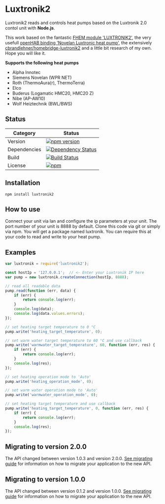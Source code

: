 # Luxtronik2

Luxtronik2 reads and controls heat pumps based on the Luxtronik 2.0 contol unit with **Node.js**.

This work based on the fantastic [FHEM module 'LUXTRONIK2'](https://wiki.fhem.de/wiki/Luxtronik_2.0), the very usefull [openHAB binding 'Novelan Luxtronic heat pump'](
https://github.com/openhab/openhab1-addons/wiki/Novelan-Luxtronic-heat-pump-binding), the extensively [cbrandlehner/homebridge-luxtronik2](https://github.com/cbrandlehner/homebridge-luxtronik2) and a little bit research of my own. Hope you will like it.

**Supports the following heat pumps**

* Alpha Innotec
* Siemens Novelan (WPR NET)
* Roth (ThermoAura(r), ThermoTerra)
* Elco
* Buderus (Logamatic HMC20, HMC20 Z)
* Nibe (AP-AW10)
* Wolf Heiztechnik (BWL/BWS) 

## Status

| Category         | Status                                                                                                                    |
| ---------------- | ------------------------------------------------------------------------------------------------------------------------- |
| Version          | [![npm version](https://badge.fury.io/js/luxtronik2.svg)](https://badge.fury.io/js/luxtronik2)                            |
| Dependencies     | [![Dependency Status](https://david-dm.org/coolchip/luxtronik2.svg)](https://david-dm.org/coolchip/luxtronik2)            |
| Build            | [![Build Status](https://travis-ci.org/coolchip/luxtronik2.svg?branch=master)](https://travis-ci.org/coolchip/luxtronik2) |
| License          | [![npm](https://img.shields.io/npm/l/express.svg)](https://www.npmjs.com/package/luxtronik2)                              |
## Installation

```shell
npm install luxtronik2
```

## How to use

Connect your unit via lan and configure the ip parameters at your unit. The port number of your unit is 8888 by default.
Clone this code via git or simply via npm. You will get a package named luxtronik. You can require this at your code to
read and write to your heat pump.

## Examples

```javascript
var luxtronik = require('luxtronik2');

const hostIp = '127.0.0.1';  // <- Enter your Luxtronik IP here
var pump = new luxtronik.createConnection(hostIp, 8888);

// read all readable data
pump.read(function (err, data) {
    if (err) {
        return console.log(err);
    }
    console.log(data);
    console.log(data.values.errors);
});

// set heating target temperature to 0 °C
pump.write('heating_target_temperature', 0);

// set warm water target temperature to 60 °C and use callback
pump.write('warmwater_target_temperature', 60, function (err, res) {
    if (err) {
        return console.log(err);
    }
    console.log(res);
});

// set heating operation mode to 'Auto'
pump.write('heating_operation_mode', 0);

// set warm water operation mode to 'Auto'
pump.write('warmwater_operation_mode', 0);

// set heating target temperature and use callback
pump.write('heating_target_temperature', 0, function (err, res) {
    if (err) {
        return console.log(err);
    }
    console.log(res);
});

```

## Migrating to version 2.0.0

The API changed between version 1.0.3 and version 2.0.0. [See migrating guide](MIGRATING.md) for information on how to migrate your application to the new API.

## Migrating to version 1.0.0

The API changed between version 0.1.2 and version 1.0.0. [See migrating guide](MIGRATING.md) for information on how to migrate your application to the new API.
